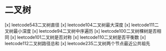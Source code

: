 # 二叉树

[x] leetcode543二叉树直径
[x] leetcode104二叉树最大深度
[x] leetcode111二叉树最小深度
[x] leetcode94二叉树中序遍历
[x] leetcode100二叉树棵树是否相同
[x] leetcode101二叉树是否对称
[x] leetcode110二叉树是否平衡数
[x] leetcode112二叉树路径总和
[x] leetcode235二叉树两个节点最近公共祖先
